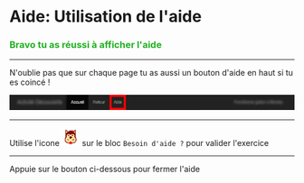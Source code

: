 # Aide: Utilisation de l'aide

### <span style="color: #20B020">Bravo tu as réussi à afficher l'aide</span>

***

N'oublie pas que sur chaque page tu as aussi un bouton d'aide en haut si tu es coincé !

![navbar aide][navbar_aide]

***

Utilise l'icone ![img chien][chien] sur le bloc `Besoin d'aide ?` pour valider l'exercice

***

Appuie sur le bouton ci-dessous pour fermer l'aide

[navbar_aide]: img/navbar_aide.png
[chien]: img/dog.png